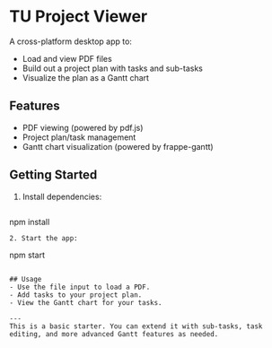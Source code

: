 # TU Project Viewer

A cross-platform desktop app to:
- Load and view PDF files
- Build out a project plan with tasks and sub-tasks
- Visualize the plan as a Gantt chart

## Features
- PDF viewing (powered by pdf.js)
- Project plan/task management
- Gantt chart visualization (powered by frappe-gantt)

## Getting Started

1. Install dependencies:
   ```
npm install
   ```
2. Start the app:
   ```
npm start
   ```

## Usage
- Use the file input to load a PDF.
- Add tasks to your project plan.
- View the Gantt chart for your tasks.

---
This is a basic starter. You can extend it with sub-tasks, task editing, and more advanced Gantt features as needed.
